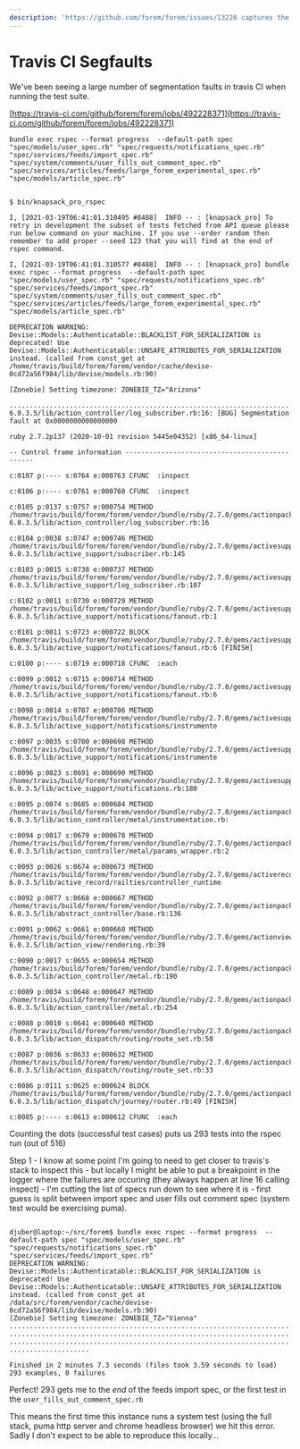 ```yaml
---
description: 'https://github.com/forem/forem/issues/13226 captures the follow up to this.'
---
```


# Travis CI Segfaults

We've been seeing a large number of segmentation faults in travis CI when running the test suite.

[https://travis-ci.com/github/forem/forem/jobs/492228371](https://travis-ci.com/github/forem/forem/jobs/492228371)

```text
bundle exec rspec --format progress  --default-path spec "spec/models/user_spec.rb" "spec/requests/notifications_spec.rb" "spec/services/feeds/import_spec.rb" "spec/system/comments/user_fills_out_comment_spec.rb" "spec/services/articles/feeds/large_forem_experimental_spec.rb" "spec/models/article_spec.rb"


$ bin/knapsack_pro_rspec

I, [2021-03-19T06:41:01.310495 #8488]  INFO -- : [knapsack_pro] To retry in development the subset of tests fetched from API queue please run below command on your machine. If you use --order random then remember to add proper --seed 123 that you will find at the end of rspec command.

I, [2021-03-19T06:41:01.310577 #8488]  INFO -- : [knapsack_pro] bundle exec rspec --format progress  --default-path spec "spec/models/user_spec.rb" "spec/requests/notifications_spec.rb" "spec/services/feeds/import_spec.rb" "spec/system/comments/user_fills_out_comment_spec.rb" "spec/services/articles/feeds/large_forem_experimental_spec.rb" "spec/models/article_spec.rb"

DEPRECATION WARNING: Devise::Models::Authenticatable::BLACKLIST_FOR_SERIALIZATION is deprecated! Use Devise::Models::Authenticatable::UNSAFE_ATTRIBUTES_FOR_SERIALIZATION instead. (called from const_get at /home/travis/build/forem/forem/vendor/cache/devise-0cd72a56f984/lib/devise/models.rb:90)

[Zonebie] Setting timezone: ZONEBIE_TZ="Arizona"

...................................................................................................................................................................................................................................................................................................../home/travis/build/forem/forem/vendor/bundle/ruby/2.7.0/gems/actionpack-6.0.3.5/lib/action_controller/log_subscriber.rb:16: [BUG] Segmentation fault at 0x0000000000000000

ruby 2.7.2p137 (2020-10-01 revision 5445e04352) [x86_64-linux]

-- Control frame information -----------------------------------------------

c:0107 p:---- s:0764 e:000763 CFUNC  :inspect

c:0106 p:---- s:0761 e:000760 CFUNC  :inspect

c:0105 p:0137 s:0757 e:000754 METHOD /home/travis/build/forem/forem/vendor/bundle/ruby/2.7.0/gems/actionpack-6.0.3.5/lib/action_controller/log_subscriber.rb:16

c:0104 p:0038 s:0747 e:000746 METHOD /home/travis/build/forem/forem/vendor/bundle/ruby/2.7.0/gems/activesupport-6.0.3.5/lib/active_support/subscriber.rb:145

c:0103 p:0015 s:0738 e:000737 METHOD /home/travis/build/forem/forem/vendor/bundle/ruby/2.7.0/gems/activesupport-6.0.3.5/lib/active_support/log_subscriber.rb:107

c:0102 p:0011 s:0730 e:000729 METHOD /home/travis/build/forem/forem/vendor/bundle/ruby/2.7.0/gems/activesupport-6.0.3.5/lib/active_support/notifications/fanout.rb:1

c:0101 p:0011 s:0723 e:000722 BLOCK  /home/travis/build/forem/forem/vendor/bundle/ruby/2.7.0/gems/activesupport-6.0.3.5/lib/active_support/notifications/fanout.rb:6 [FINISH]

c:0100 p:---- s:0719 e:000718 CFUNC  :each

c:0099 p:0012 s:0715 e:000714 METHOD /home/travis/build/forem/forem/vendor/bundle/ruby/2.7.0/gems/activesupport-6.0.3.5/lib/active_support/notifications/fanout.rb:6

c:0098 p:0014 s:0707 e:000706 METHOD /home/travis/build/forem/forem/vendor/bundle/ruby/2.7.0/gems/activesupport-6.0.3.5/lib/active_support/notifications/instrumente

c:0097 p:0035 s:0700 e:000698 METHOD /home/travis/build/forem/forem/vendor/bundle/ruby/2.7.0/gems/activesupport-6.0.3.5/lib/active_support/notifications/instrumente

c:0096 p:0023 s:0691 e:000690 METHOD /home/travis/build/forem/forem/vendor/bundle/ruby/2.7.0/gems/activesupport-6.0.3.5/lib/active_support/notifications.rb:180

c:0095 p:0074 s:0685 e:000684 METHOD /home/travis/build/forem/forem/vendor/bundle/ruby/2.7.0/gems/actionpack-6.0.3.5/lib/action_controller/metal/instrumentation.rb:

c:0094 p:0017 s:0679 e:000678 METHOD /home/travis/build/forem/forem/vendor/bundle/ruby/2.7.0/gems/actionpack-6.0.3.5/lib/action_controller/metal/params_wrapper.rb:2

c:0093 p:0026 s:0674 e:000673 METHOD /home/travis/build/forem/forem/vendor/bundle/ruby/2.7.0/gems/activerecord-6.0.3.5/lib/active_record/railties/controller_runtime

c:0092 p:0077 s:0668 e:000667 METHOD /home/travis/build/forem/forem/vendor/bundle/ruby/2.7.0/gems/actionpack-6.0.3.5/lib/abstract_controller/base.rb:136

c:0091 p:0062 s:0661 e:000660 METHOD /home/travis/build/forem/forem/vendor/bundle/ruby/2.7.0/gems/actionview-6.0.3.5/lib/action_view/rendering.rb:39

c:0090 p:0017 s:0655 e:000654 METHOD /home/travis/build/forem/forem/vendor/bundle/ruby/2.7.0/gems/actionpack-6.0.3.5/lib/action_controller/metal.rb:190

c:0089 p:0034 s:0648 e:000647 METHOD /home/travis/build/forem/forem/vendor/bundle/ruby/2.7.0/gems/actionpack-6.0.3.5/lib/action_controller/metal.rb:254

c:0088 p:0010 s:0641 e:000640 METHOD /home/travis/build/forem/forem/vendor/bundle/ruby/2.7.0/gems/actionpack-6.0.3.5/lib/action_dispatch/routing/route_set.rb:50

c:0087 p:0036 s:0633 e:000632 METHOD /home/travis/build/forem/forem/vendor/bundle/ruby/2.7.0/gems/actionpack-6.0.3.5/lib/action_dispatch/routing/route_set.rb:33

c:0086 p:0111 s:0625 e:000624 BLOCK  /home/travis/build/forem/forem/vendor/bundle/ruby/2.7.0/gems/actionpack-6.0.3.5/lib/action_dispatch/journey/router.rb:49 [FINISH]

c:0085 p:---- s:0613 e:000612 CFUNC  :each
```

Counting the dots \(successful test cases\) puts us 293 tests into the rspec run \(out of 516\)

Step 1 - I know at some point I'm going to need to get closer to travis's stack to inspect this - but locally I might be able to put a breakpoint in the logger where the failures are occuring \(they always happen at line 16 calling inspect\) - I'm cutting the list of specs run down to see where it is - first guess is split between import spec and user fills out comment spec \(system test would be exercising puma\).

```text

djuber@laptop:~/src/forem$ bundle exec rspec --format progress  --default-path spec "spec/models/user_spec.rb" "spec/requests/notifications_spec.rb" "spec/services/feeds/import_spec.rb"
DEPRECATION WARNING: Devise::Models::Authenticatable::BLACKLIST_FOR_SERIALIZATION is deprecated! Use Devise::Models::Authenticatable::UNSAFE_ATTRIBUTES_FOR_SERIALIZATION instead. (called from const_get at /data/src/forem/vendor/cache/devise-0cd72a56f984/lib/devise/models.rb:90)
[Zonebie] Setting timezone: ZONEBIE_TZ="Vienna"
...........................................................................................
...........................................................................................
...........................................................................................
....................                                                                      

Finished in 2 minutes 7.3 seconds (files took 3.59 seconds to load)
293 examples, 0 failures
```

Perfect! 293 gets me to the _end_ of the feeds import spec, or the first test in the `user_fills_out_comment_spec.rb`

This means the first time this instance runs a system test \(using the full stack, puma http server and chrome headless browser\) we hit this error. Sadly I don't expect to be able to reproduce this locally...







